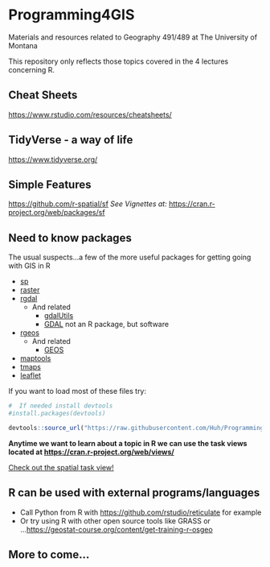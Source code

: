 # Programming4GIS
Materials and resources related to Geography 491/489 at The University of Montana

This repository only reflects those topics covered in the 4 lectures concerning R.

## Cheat Sheets

https://www.rstudio.com/resources/cheatsheets/

## TidyVerse - a way of life

https://www.tidyverse.org/

## Simple Features

https://github.com/r-spatial/sf
*See Vignettes at:*
https://cran.r-project.org/web/packages/sf

## Need to know packages
The usual suspects...a few of the more useful packages for getting going with GIS in R

- [sp](https://cran.r-project.org/web/packages/sp/index.html)
- [raster](https://cran.r-project.org/web/packages/raster/index.html)
- [rgdal](https://cran.r-project.org/web/packages/rgdal/index.html)
  - And related
    - [gdalUtils](https://cran.r-project.org/web/packages/gdalUtils/index.html)
    - [GDAL](http://www.gdal.org/) not an R package, but software
- [rgeos](https://cran.r-project.org/web/packages/rgeos/index.html)
  - And related
    - [GEOS](https://trac.osgeo.org/geos)
- [maptools](https://cran.r-project.org/web/packages/maptools/index.html)
- [tmaps](https://cran.r-project.org/web/packages/tmap/index.html)
- [leaflet](https://rstudio.github.io/leaflet/)

If you want to load most of these files try:
```R
#  If needed install devtools
#install.packages(devtools)

devtools::source_url("https://raw.githubusercontent.com/Huh/Programming4GIS/master/Starter_Kit/pkg_install.R")

```

**Anytime we want to learn about a topic in R we can use the task views located at https://cran.r-project.org/web/views/**

[Check out the spatial task view!](https://cran.r-project.org/web/views/Spatial.html)

## R can be used with external programs/languages
- Call Python from R with https://github.com/rstudio/reticulate for example
- Or try using R with other open source tools like GRASS or ...https://geostat-course.org/content/get-training-r-osgeo

## More to come...


